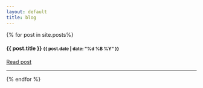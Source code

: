 ```yaml
---
layout: default
title: blog
---
```




{% for post in site.posts%}


<h4>{{ post.title }} <small>{{ post.date | date: "%d %B %Y" }}</small></h4>



<p><a href='{{post.url}}' class='btn btn-info'>Read post</a></p>

<hr/>
{% endfor %}